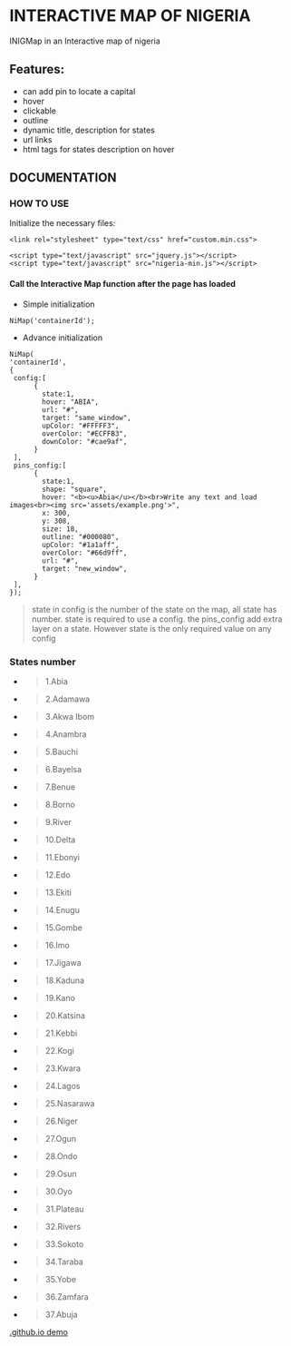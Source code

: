 # INTERACTIVE MAP OF NIGERIA
INIGMap in an Interactive map of nigeria

## Features:
- can add pin to locate a capital
- hover
- clickable
- outline
- dynamic title, description for states
- url links 
- html tags for states description on hover

## DOCUMENTATION

### HOW TO USE
Initialize the necessary files:
```
<link rel="stylesheet" type="text/css" href="custom.min.css">

<script type="text/javascript" src="jquery.js"></script>
<script type="text/javascript" src="nigeria-min.js"></script>
```
#### Call the Interactive Map function after the page has loaded

- Simple initialization
```
NiMap('containerId');
```

- Advance initialization
```
NiMap(
'containerId',  
{
 config:[
      {
        state:1,
        hover: "ABIA",
        url: "#",
        target: "same_window",
        upColor: "#FFFFF3",
        overColor: "#ECFFB3",
        downColor: "#cae9af", 
      }
 ],
 pins_config:[
      {
        state:1,
        shape: "square",
        hover: "<b><u>Abia</u></b><br>Write any text and load images<br><img src='assets/example.png'>",
        x: 300, 
        y: 308,
        size: 18,
        outline: "#000080",
        upColor: "#1a1aff",
        overColor: "#66d9ff",
        url: "#",
        target: "new_window",
      }
 ],
});
```

> state in config is the number of the state on the map, all state has number. state is required to use a config.
> the pins_config add extra layer on a state. However state is the only required value on any config

### States number
- >  1.Abia
- >  2.Adamawa
- >  3.Akwa Ibom
- >  4.Anambra
- >  5.Bauchi
- >  6.Bayelsa
- >  7.Benue
- >  8.Borno
- >  9.River
- >  10.Delta
- >  11.Ebonyi
- >  12.Edo
- >  13.Ekiti
- >  14.Enugu
- >  15.Gombe
- >  16.Imo
- >  17.Jigawa
- >  18.Kaduna
- >  19.Kano
- >  20.Katsina
- >  21.Kebbi
- >  22.Kogi
- >  23.Kwara
- >  24.Lagos
- >  25.Nasarawa
- >  26.Niger
- >  27.Ogun
- >  28.Ondo
- >  29.Osun
- >  30.Oyo
- >  31.Plateau
- >  32.Rivers
- >  33.Sokoto
- >  34.Taraba
- >  35.Yobe
- >  36.Zamfara
- >  37.Abuja


 <a href='https://saidabdul80.github.io/INIGMap/demo.html'>.github.io demo</a>

